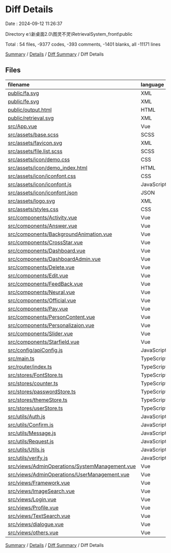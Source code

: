 # Diff Details

Date : 2024-09-12 11:26:37

Directory e:\\新桌面2.0\\图灵不灵\\RetrievalSystem_front\\public

Total : 54 files,  -9377 codes, -393 comments, -1401 blanks, all -11171 lines

[Summary](results.md) / [Details](details.md) / [Diff Summary](diff.md) / Diff Details

## Files
| filename | language | code | comment | blank | total |
| :--- | :--- | ---: | ---: | ---: | ---: |
| [public/fa.svg](/public/fa.svg) | XML | 3 | 1 | 0 | 4 |
| [public/fe.svg](/public/fe.svg) | XML | 3 | 1 | 0 | 4 |
| [public/output.html](/public/output.html) | HTML | 27 | 0 | 0 | 27 |
| [public/retrieval.svg](/public/retrieval.svg) | XML | 3 | 1 | 0 | 4 |
| [src/App.vue](/src/App.vue) | Vue | -25 | 0 | -8 | -33 |
| [src/assets/base.scss](/src/assets/base.scss) | SCSS | -54 | 0 | -11 | -65 |
| [src/assets/favicon.svg](/src/assets/favicon.svg) | XML | -1 | 0 | 0 | -1 |
| [src/assets/file.list.scss](/src/assets/file.list.scss) | SCSS | -111 | 0 | -22 | -133 |
| [src/assets/icon/demo.css](/src/assets/icon/demo.css) | CSS | -435 | -19 | -86 | -540 |
| [src/assets/icon/demo_index.html](/src/assets/icon/demo_index.html) | HTML | -931 | -2 | -130 | -1,063 |
| [src/assets/icon/iconfont.css](/src/assets/icon/iconfont.css) | CSS | -127 | 0 | -41 | -168 |
| [src/assets/icon/iconfont.js](/src/assets/icon/iconfont.js) | JavaScript | -1 | 0 | 0 | -1 |
| [src/assets/icon/iconfont.json](/src/assets/icon/iconfont.json) | JSON | -275 | 0 | -1 | -276 |
| [src/assets/logo.svg](/src/assets/logo.svg) | XML | -1 | 0 | -1 | -2 |
| [src/assets/styles.css](/src/assets/styles.css) | CSS | -3 | -1 | -1 | -5 |
| [src/components/Activity.vue](/src/components/Activity.vue) | Vue | -229 | -25 | -36 | -290 |
| [src/components/Answer.vue](/src/components/Answer.vue) | Vue | -166 | -11 | -20 | -197 |
| [src/components/BackgroundAnimation.vue](/src/components/BackgroundAnimation.vue) | Vue | -431 | -19 | -48 | -498 |
| [src/components/CrossStar.vue](/src/components/CrossStar.vue) | Vue | -175 | -12 | -34 | -221 |
| [src/components/Dashboard.vue](/src/components/Dashboard.vue) | Vue | -297 | -9 | -50 | -356 |
| [src/components/DashboardAdmin.vue](/src/components/DashboardAdmin.vue) | Vue | -240 | -9 | -42 | -291 |
| [src/components/Delete.vue](/src/components/Delete.vue) | Vue | -234 | -19 | -38 | -291 |
| [src/components/Edit.vue](/src/components/Edit.vue) | Vue | -365 | -21 | -54 | -440 |
| [src/components/FeedBack.vue](/src/components/FeedBack.vue) | Vue | -295 | -14 | -45 | -354 |
| [src/components/Neural.vue](/src/components/Neural.vue) | Vue | -197 | -19 | -28 | -244 |
| [src/components/Official.vue](/src/components/Official.vue) | Vue | -66 | -7 | -11 | -84 |
| [src/components/Pay.vue](/src/components/Pay.vue) | Vue | -127 | -7 | -25 | -159 |
| [src/components/PersonContent.vue](/src/components/PersonContent.vue) | Vue | -225 | -22 | -41 | -288 |
| [src/components/Personalizaion.vue](/src/components/Personalizaion.vue) | Vue | -233 | -9 | -40 | -282 |
| [src/components/Slider.vue](/src/components/Slider.vue) | Vue | -227 | -27 | -22 | -276 |
| [src/components/Starfield.vue](/src/components/Starfield.vue) | Vue | -212 | -2 | -25 | -239 |
| [src/config/apiConfig.js](/src/config/apiConfig.js) | JavaScript | -22 | -4 | -8 | -34 |
| [src/main.ts](/src/main.ts) | TypeScript | -31 | -4 | -13 | -48 |
| [src/router/index.ts](/src/router/index.ts) | TypeScript | -61 | 0 | -3 | -64 |
| [src/stores/FontStore.ts](/src/stores/FontStore.ts) | TypeScript | -16 | -2 | -5 | -23 |
| [src/stores/counter.ts](/src/stores/counter.ts) | TypeScript | -10 | 0 | -3 | -13 |
| [src/stores/passwordStore.ts](/src/stores/passwordStore.ts) | TypeScript | -10 | -3 | -4 | -17 |
| [src/stores/themeStore.ts](/src/stores/themeStore.ts) | TypeScript | -11 | 0 | -1 | -12 |
| [src/stores/userStore.ts](/src/stores/userStore.ts) | TypeScript | -18 | -5 | -7 | -30 |
| [src/utils/Auth.js](/src/utils/Auth.js) | JavaScript | -10 | 0 | -3 | -13 |
| [src/utils/Confirm.js](/src/utils/Confirm.js) | JavaScript | -11 | 0 | -6 | -17 |
| [src/utils/Message.js](/src/utils/Message.js) | JavaScript | -25 | 0 | -3 | -28 |
| [src/utils/Request.js](/src/utils/Request.js) | JavaScript | -91 | -11 | -15 | -117 |
| [src/utils/Utils.js](/src/utils/Utils.js) | JavaScript | -21 | 0 | 0 | -21 |
| [src/utils/verify.js](/src/utils/verify.js) | JavaScript | -31 | 0 | -2 | -33 |
| [src/views/AdminOperations/SystemManagement.vue](/src/views/AdminOperations/SystemManagement.vue) | Vue | -295 | -12 | -44 | -351 |
| [src/views/AdminOperations/UserManagement.vue](/src/views/AdminOperations/UserManagement.vue) | Vue | -294 | -12 | -45 | -351 |
| [src/views/Framework.vue](/src/views/Framework.vue) | Vue | -85 | -3 | -14 | -102 |
| [src/views/ImageSearch.vue](/src/views/ImageSearch.vue) | Vue | -615 | -24 | -95 | -734 |
| [src/views/Login.vue](/src/views/Login.vue) | Vue | -420 | -23 | -53 | -496 |
| [src/views/Profile.vue](/src/views/Profile.vue) | Vue | -383 | -12 | -40 | -435 |
| [src/views/TextSearch.vue](/src/views/TextSearch.vue) | Vue | -649 | -12 | -85 | -746 |
| [src/views/dialogue.vue](/src/views/dialogue.vue) | Vue | -519 | -15 | -74 | -608 |
| [src/views/others.vue](/src/views/others.vue) | Vue | -102 | 0 | -18 | -120 |

[Summary](results.md) / [Details](details.md) / [Diff Summary](diff.md) / Diff Details